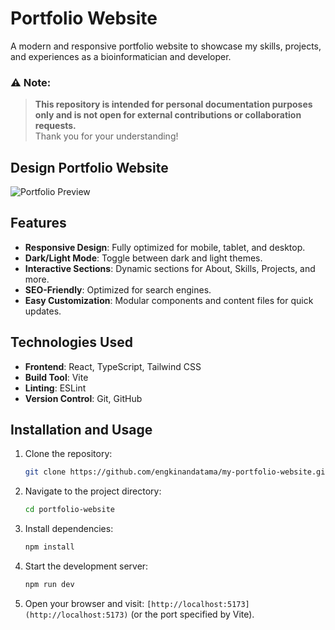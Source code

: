 # Portfolio Website

A modern and responsive portfolio website to showcase my skills, projects, and experiences as a bioinformatician and developer.

### ⚠️ **Note**:
> **This repository is intended for personal documentation purposes only and is not open for external contributions or collaboration requests.**  
> Thank you for your understanding!

## Design Portfolio Website

![Portfolio Preview](https://github.com/username/portfolio-website/blob/main/screenshot.png?raw=true)

## Features

- **Responsive Design**: Fully optimized for mobile, tablet, and desktop.
- **Dark/Light Mode**: Toggle between dark and light themes.
- **Interactive Sections**: Dynamic sections for About, Skills, Projects, and more.
- **SEO-Friendly**: Optimized for search engines.
- **Easy Customization**: Modular components and content files for quick updates.

## Technologies Used

- **Frontend**: React, TypeScript, Tailwind CSS
- **Build Tool**: Vite
- **Linting**: ESLint
- **Version Control**: Git, GitHub

## Installation and Usage

1. Clone the repository:
   ```bash
   git clone https://github.com/engkinandatama/my-portfolio-website.git
   ```
2. Navigate to the project directory:
    ```bash
    cd portfolio-website
    ```
3. Install dependencies:
   ```bash
   npm install
   ```
4. Start the development server:
   ```bash
   npm run dev
   ```
5. Open your browser and visit:
  `[http://localhost:5173](http://localhost:5173)` (or the port specified by Vite).
